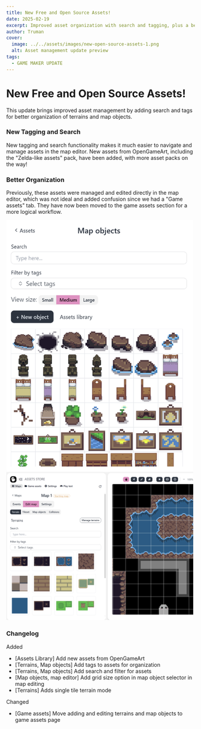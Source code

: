 ```yaml
---
title: New Free and Open Source Assets!
date: 2025-02-19
excerpt: Improved asset organization with search and tagging, plus a better workflow for managing terrains and map objects.
author: Truman
cover:
  image: ../../assets/images/new-open-source-assets-1.png
  alt: Asset management update preview
tags:
  - GAME MAKER UPDATE
---
```


# New Free and Open Source Assets!

This update brings improved asset management by adding search and tags for better organization of terrains and map objects.

### New Tagging and Search

New tagging and search functionality makes it much easier to navigate and manage assets in the map editor. New assets from OpenGameArt, including the "Zelda-like assets" pack, have
been added, with more asset packs on the way!

### Better Organization

Previously, these assets were managed and edited directly in the map editor, which was not ideal and added confusion since we had a "Game assets" tab. They have now been moved to the game assets section for a more logical workflow.

<div style="max-width:500px;">

![Asset Management Preview](../../assets/images/new-open-source-assets-2.png)
![Asset Management Preview](../../assets/images/new-open-source-assets-3.png)

</div>

### Changelog

Added

- [Assets Library] Add new assets from OpenGameArt
- [Terrains, Map objects] Add tags to assets for organization
- [Terrains, Map objects] Add search and filter for assets
- [Map objects, map editor] Add grid size option in map object selector in map editing
- [Terrains] Adds single tile terrain mode

Changed

- [Game assets] Move adding and editing terrains and map objects to game assets page
